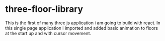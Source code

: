 # three-floor-library

This is the first of many three js application i am going to build with react. In this single page application i imported and added basic animation to floors at the start up and with cursor movement.
